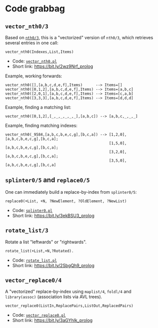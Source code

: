 # Code grabbag

## `vector_nth0/3`

Based on [`nth0/3`](https://eu.swi-prolog.org/pldoc/doc_for?object=nth0/3), this is a "vectorized" version
of `nth0/3`, which retrieves several entries in one call: 

`vector_nth0(Indexes,List,Items)`

- Code: [`vector_nth0.pl`](code/vector_nth0.pl)
- Short link: https://bit.ly/2wz9Nrf_prolog

Example, working forwards:

```
vector_nth0([],[a,b,c,d,e,f],Items)      --> Items=[]
vector_nth0([0,1,2],[a,b,c,d,e,f],Items) --> Items=[a,b,c]
vector_nth0([2,0,1],[a,b,c,d,e,f],Items) --> Items=[c,a,b]
vector_nth0([3,3,3],[a,b,c,d,e,f],Items) --> Items=[d,d,d]
```

Example, finding a matching list:

```
vector_nth0([0,1,2],[_,_,_,_,_,_],[a,b,c]) --> [a,b,c,_,_,_]
```

Example, finding matching indexes:

```
vector_nth0(_9584,[a,b,c,b,e,c,g],[b,c,a]) --> [1,2,0],[a,b,c,b,e,c,g],[b,c,a];
                                               [1,5,0],[a,b,c,b,e,c,g],[b,c,a];
                                               [3,2,0],[a,b,c,b,e,c,g],[b,c,a];
                                               [3,5,0],[a,b,c,b,e,c,g],[b,c,a]
```


## `splinter0/5` and `replace0/5`

One can immediately build a replace-by-index from `splinter0/5`:

```
replace0(+List, +N, ?NewElement, ?OldElement, ?NewList)
```

- Code: [`splinter0.pl`](splinter0.pl)
- Short link: https://bit.ly/3ekBSU3_prolog

## `rotate_list/3`

Rotate a list "leftwards" or "rightwards".   

```
rotate_list(+List,+N,?Rotated).
```

- Code: [`rotate_list.pl`](rotate_list.pl)
- Short link: https://bit.ly/2SbgQh9_prolog

## `vector_replace0/4`

A "vectorized" replace-by-index using `maplist/4`, `foldl/4` and
`library(assoc)` (association lists via AVL trees).

```
vector_replace0(ListIn,ReplacePairs,ListOut,ReplacedPairs)
```

- Code: [`vector_replace0.pl`](vector_replace0.pl)
- Short link: https://bit.ly/3aGYhIk_prolog
